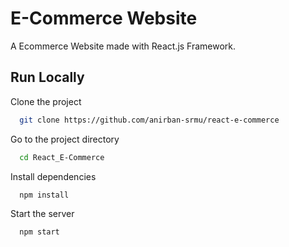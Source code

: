 # E-Commerce Website

A Ecommerce Website made with React.js Framework.



## Run Locally

Clone the project

```bash
  git clone https://github.com/anirban-srmu/react-e-commerce
```

Go to the project directory

```bash
  cd React_E-Commerce
```

Install dependencies

```bash
  npm install
```

Start the server

```bash
  npm start
```






